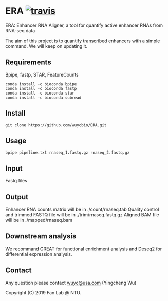 # ERA [![travis](https://travis-ci.org/ssadedin/bpipe.svg?branch=master)](https://travis-ci.org/ssadedin/bpipe)

ERA: Enhancer RNA Aligner, a tool for quantify active enhancer RNAs from RNA-seq data

The aim of this project is to quantify transcribed enhancers with a simple command. We will keep on updating it.

## Requirements
Bpipe, fastp, STAR, FeatureCounts

    conda install -c bioconda bpipe 
    conda install -c bioconda fastp 
    conda install -c bioconda star 
    conda install -c bioconda subread 
    

## Install
    git clone https://github.com/wuycbio/ERA.git


## Usage
    bpipe pipeline.txt rnaseq_1.fastq.gz rnaseq_2.fastq.gz


## Input
Fastq files


## Output
Enhancer RNA counts matrix will be in ./count/rnaseq.tab
Quality control and trimmed FASTQ file will be in ./trim/rnaseq.fastq.gz
Aligned BAM file will be in ./mapped/rnaseq.bam

## Downstream analysis
We recommand GREAT for functional enrichment analysis and Deseq2 for differential expression analysis.


## Contact
Any question please contact wuyc@usa.com (Yingcheng Wu)

Copyright (C) 2019 Fan Lab @ NTU.
